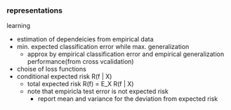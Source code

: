 ### representations

learning
- estimation of dependeicies from empirical data
- min. expected classification error while max. generalization
  - approx by empirical classification error and empirical generalization performance(from cross vcalidation)
- choise of loss functions
- conditional expected risk R(f | X)
  - total expected risk R(f) = E_X R(f | X)
  - note that empiricla test error is not expected risk
    - report mean and variance for the deviation from expected risk